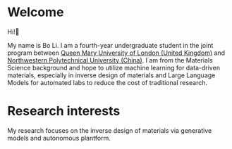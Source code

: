 # Welcome
Hi!👋 

My name is Bo Li. I am a fourth-year undergraduate student in the joint program between [Queen Mary University of London (United Kingdom)](https://www.qmul.ac.uk) and [Northwestern Polytechnical University (China)](https://www.nwpu.edu.cn). I am from the Materials Science background and hope to utilize machine learning for data-driven materials, especially in inverse design of materials and Large Language Models for automated labs to reduce the cost of traditional research.

# Research interests
My research focuses on the inverse design of materials via generative models and autonomous plantform.


